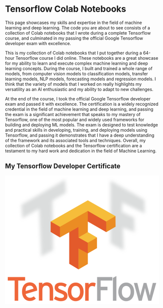 # Tensorflow Colab Notebooks
<p>
  This page showcases my skills and expertise in the field of machine learning and deep learning. The code you are about to see consists of a collection of Colab notebooks that I wrote during a complete Tensorflow course, and culminated in my passing the official Google Tensorflow developer exam with excellence.
</p>

<p>
  This is my collection of Colab notebooks that I put together during a 64-hour Tensorflow course I did online. These notebooks are a great showcase for my ability to learn and execute complex machine learning and deep learning concepts. During the course, I built and trained a whole range of models, from computer vision models to classification models, transfer learning models, NLP models, forecasting models and regression models. I think that the variety of models that I worked on really highlights my versatility as an AI enthusiastic and my ability to adapt to new challenges.
</p>

<p>
At the end of the course, I took the official Google Tensorflow developer exam and passed it with excellence. The certification is a widely recognized credential in the field of machine learning and deep learning, and passing the exam is a significant achievement that speaks to my mastery of Tensorflow, one of the most popular and widely used frameworks for building and deploying ML models. The exam is designed to test knowledge and practical skills in developing, training, and deploying models using Tensorflow, and passing it demonstrates that I have a deep understanding of the framework and its associated tools and techniques. Overall, my collection of Colab notebooks and the Tensorflow certification are a testament to my hard work and dedication in the field of Machine Learning.
</p>

<h2>My Tensorflow Developer Certificate</h2>
<img src="Tensorflow_Certificate.png" alt="Tensorflow developer certificate"/>
